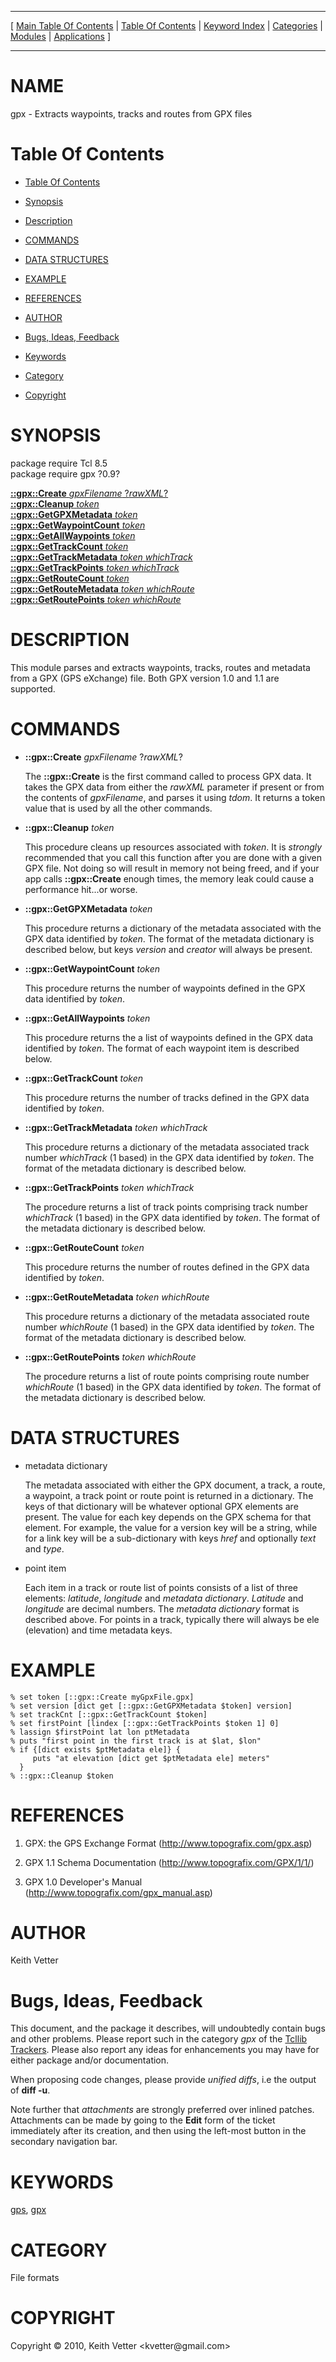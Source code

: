 
[//000000001]: # (gpx \- GPS eXchange Format \(GPX\))
[//000000002]: # (Generated from file 'gpx\.man' by tcllib/doctools with format 'markdown')
[//000000003]: # (Copyright &copy; 2010, Keith Vetter <kvetter@gmail\.com>)
[//000000004]: # (gpx\(n\) 0\.9 tcllib "GPS eXchange Format \(GPX\)")

<hr> [ <a href="../../../../toc.md">Main Table Of Contents</a> &#124; <a
href="../../../toc.md">Table Of Contents</a> &#124; <a
href="../../../../index.md">Keyword Index</a> &#124; <a
href="../../../../toc0.md">Categories</a> &#124; <a
href="../../../../toc1.md">Modules</a> &#124; <a
href="../../../../toc2.md">Applications</a> ] <hr>

# NAME

gpx \- Extracts waypoints, tracks and routes from GPX files

# <a name='toc'></a>Table Of Contents

  - [Table Of Contents](#toc)

  - [Synopsis](#synopsis)

  - [Description](#section1)

  - [COMMANDS](#section2)

  - [DATA STRUCTURES](#section3)

  - [EXAMPLE](#section4)

  - [REFERENCES](#section5)

  - [AUTHOR](#section6)

  - [Bugs, Ideas, Feedback](#section7)

  - [Keywords](#keywords)

  - [Category](#category)

  - [Copyright](#copyright)

# <a name='synopsis'></a>SYNOPSIS

package require Tcl 8\.5  
package require gpx ?0\.9?  

[__::gpx::Create__ *gpxFilename* ?*rawXML*?](#1)  
[__::gpx::Cleanup__ *token*](#2)  
[__::gpx::GetGPXMetadata__ *token*](#3)  
[__::gpx::GetWaypointCount__ *token*](#4)  
[__::gpx::GetAllWaypoints__ *token*](#5)  
[__::gpx::GetTrackCount__ *token*](#6)  
[__::gpx::GetTrackMetadata__ *token* *whichTrack*](#7)  
[__::gpx::GetTrackPoints__ *token* *whichTrack*](#8)  
[__::gpx::GetRouteCount__ *token*](#9)  
[__::gpx::GetRouteMetadata__ *token* *whichRoute*](#10)  
[__::gpx::GetRoutePoints__ *token* *whichRoute*](#11)  

# <a name='description'></a>DESCRIPTION

This module parses and extracts waypoints, tracks, routes and metadata from a
GPX \(GPS eXchange\) file\. Both GPX version 1\.0 and 1\.1 are supported\.

# <a name='section2'></a>COMMANDS

  - <a name='1'></a>__::gpx::Create__ *gpxFilename* ?*rawXML*?

    The __::gpx::Create__ is the first command called to process GPX data\.
    It takes the GPX data from either the *rawXML* parameter if present or
    from the contents of *gpxFilename*, and parses it using *tdom*\. It
    returns a token value that is used by all the other commands\.

  - <a name='2'></a>__::gpx::Cleanup__ *token*

    This procedure cleans up resources associated with *token*\. It is
    *strongly* recommended that you call this function after you are done with
    a given GPX file\. Not doing so will result in memory not being freed, and if
    your app calls __::gpx::Create__ enough times, the memory leak could
    cause a performance hit\.\.\.or worse\.

  - <a name='3'></a>__::gpx::GetGPXMetadata__ *token*

    This procedure returns a dictionary of the metadata associated with the GPX
    data identified by *token*\. The format of the metadata dictionary is
    described below, but keys *version* and *creator* will always be
    present\.

  - <a name='4'></a>__::gpx::GetWaypointCount__ *token*

    This procedure returns the number of waypoints defined in the GPX data
    identified by *token*\.

  - <a name='5'></a>__::gpx::GetAllWaypoints__ *token*

    This procedure returns the a list of waypoints defined in the GPX data
    identified by *token*\. The format of each waypoint item is described
    below\.

  - <a name='6'></a>__::gpx::GetTrackCount__ *token*

    This procedure returns the number of tracks defined in the GPX data
    identified by *token*\.

  - <a name='7'></a>__::gpx::GetTrackMetadata__ *token* *whichTrack*

    This procedure returns a dictionary of the metadata associated track number
    *whichTrack* \(1 based\) in the GPX data identified by *token*\. The format
    of the metadata dictionary is described below\.

  - <a name='8'></a>__::gpx::GetTrackPoints__ *token* *whichTrack*

    The procedure returns a list of track points comprising track number
    *whichTrack* \(1 based\) in the GPX data identified by *token*\. The format
    of the metadata dictionary is described below\.

  - <a name='9'></a>__::gpx::GetRouteCount__ *token*

    This procedure returns the number of routes defined in the GPX data
    identified by *token*\.

  - <a name='10'></a>__::gpx::GetRouteMetadata__ *token* *whichRoute*

    This procedure returns a dictionary of the metadata associated route number
    *whichRoute* \(1 based\) in the GPX data identified by *token*\. The format
    of the metadata dictionary is described below\.

  - <a name='11'></a>__::gpx::GetRoutePoints__ *token* *whichRoute*

    The procedure returns a list of route points comprising route number
    *whichRoute* \(1 based\) in the GPX data identified by *token*\. The format
    of the metadata dictionary is described below\.

# <a name='section3'></a>DATA STRUCTURES

  - metadata dictionary

    The metadata associated with either the GPX document, a track, a route, a
    waypoint, a track point or route point is returned in a dictionary\. The keys
    of that dictionary will be whatever optional GPX elements are present\. The
    value for each key depends on the GPX schema for that element\. For example,
    the value for a version key will be a string, while for a link key will be a
    sub\-dictionary with keys *href* and optionally *text* and *type*\.

  - point item

    Each item in a track or route list of points consists of a list of three
    elements: *latitude*, *longitude* and *metadata dictionary*\.
    *Latitude* and *longitude* are decimal numbers\. The *metadata
    dictionary* format is described above\. For points in a track, typically
    there will always be ele \(elevation\) and time metadata keys\.

# <a name='section4'></a>EXAMPLE

    % set token [::gpx::Create myGpxFile.gpx]
    % set version [dict get [::gpx::GetGPXMetadata $token] version]
    % set trackCnt [::gpx::GetTrackCount $token]
    % set firstPoint [lindex [::gpx::GetTrackPoints $token 1] 0]
    % lassign $firstPoint lat lon ptMetadata
    % puts "first point in the first track is at $lat, $lon"
    % if {[dict exists $ptMetadata ele]} {
         puts "at elevation [dict get $ptMetadata ele] meters"
      }
    % ::gpx::Cleanup $token

# <a name='section5'></a>REFERENCES

  1. GPX: the GPS Exchange Format
     \([http://www\.topografix\.com/gpx\.asp](http://www\.topografix\.com/gpx\.asp)\)

  1. GPX 1\.1 Schema Documentation
     \([http://www\.topografix\.com/GPX/1/1/](http://www\.topografix\.com/GPX/1/1/)\)

  1. GPX 1\.0 Developer's Manual
     \([http://www\.topografix\.com/gpx\_manual\.asp](http://www\.topografix\.com/gpx\_manual\.asp)\)

# <a name='section6'></a>AUTHOR

Keith Vetter

# <a name='section7'></a>Bugs, Ideas, Feedback

This document, and the package it describes, will undoubtedly contain bugs and
other problems\. Please report such in the category *gpx* of the [Tcllib
Trackers](http://core\.tcl\.tk/tcllib/reportlist)\. Please also report any ideas
for enhancements you may have for either package and/or documentation\.

When proposing code changes, please provide *unified diffs*, i\.e the output of
__diff \-u__\.

Note further that *attachments* are strongly preferred over inlined patches\.
Attachments can be made by going to the __Edit__ form of the ticket
immediately after its creation, and then using the left\-most button in the
secondary navigation bar\.

# <a name='keywords'></a>KEYWORDS

[gps](\.\./\.\./\.\./\.\./index\.md\#gps), [gpx](\.\./\.\./\.\./\.\./index\.md\#gpx)

# <a name='category'></a>CATEGORY

File formats

# <a name='copyright'></a>COPYRIGHT

Copyright &copy; 2010, Keith Vetter <kvetter@gmail\.com>
